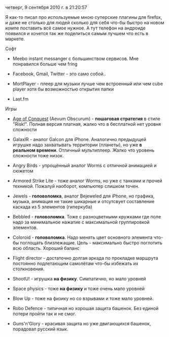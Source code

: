 четверг, 9 сентября 2010 г. в 21:20:57

Я как-то писал про используемые мною суперские плагины для firefox, и даже не столько для людей сколько для себя что-бы быстро на новом компе поставить всё самое нужное. А тут телефон на андроиде появился и хочется так же поделиться самым лучшем что есть в маркете.  
  
Софт  

- Meebo instant messanger с большинством сервисов. Мне понравился больше чем fring
- Facebook, Gmail, Twitter - это само собой..
- MortPlayer - плеер для музыки лучше чем встроенный или чем cube player хотя бы возможностью открытия папки  
    
- Last.fm  
    

  
Игры  

- [Age of Conquest](market://search?q=Age%20of%20Conquest%20pub:%22Noble%20Master%20Games%22) (Aevum Obscurum) - **пошаговая стратегия** в стиле "Risk!". Полная версия платная, жалко что в бесплатной нет уровня сложности  
    
- GalaxIR - аналог Galcon для iPhone. Аналогично предыдущей игрушке надо захватывать территории (планеты), но уже **в реальном времени**. Отличный мультиплеер. Жалко что уровень сложности тоже низок.
- Angry Birds - упрощённый аналог Worms с отличной анимацией и сюжетом
- Armored Strike Lite - тоже аналог Worms, но уже с танками и прочей техникой. Пожалуй наоборот, компьютер слишком точен.
- Jewels - **головоломка**, аналог Bejeweled для iPhone, но графика, музыка, анимация не такие шикарные и отсутсвует составление каскада из 5 элементов (гиперкуба)  
    
- Bebbled - **головоломка**. Тоже с разноцветными кружками где поле надо за минимальное нажатие с максимальной группировкой элементов.
- Coloroid - **головоломка**. Надо менять цвет основного элемента что-бы поглощать близлежащие. Цель - максимально быстро поглотить всю область. Хороший баланс
- Flight director - достаточно долгая аркада по прокладке маршрута постоянно подлетающим самолётам что-бы избежать их столкновения.
- ShootU! - игрушка **на физику**. Симпатично, но мало уровней
- Space physics - тоже **на физику** и тоже очень мало уровней
- Blow Up - тоже на физику но со взрывами и тоже мало уровней.  
    
- Robo Defence - типичная но хорошая защита башенок. Без единой потери пройти так и не смог.  
    
- Guns'n'Glory - красивая защита но уже двигающихся башенок, порадовал русский язык.